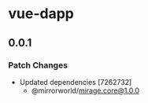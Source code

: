 # vue-dapp

## 0.0.1

### Patch Changes

- Updated dependencies [7262732]
  - @mirrorworld/mirage.core@1.0.0
